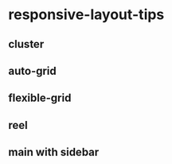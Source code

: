 # responsive-layout-tips

## cluster

## auto-grid

## flexible-grid

## reel

## main with sidebar
